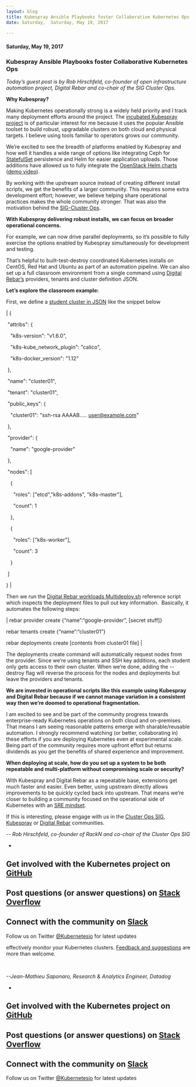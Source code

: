 ```yaml
---
layout: blog
title: Kubespray Ansible Playbooks foster Collaborative Kubernetes Ops
date: Saturday,  Saturday, May 19, 2017 
 
---
```

#### Saturday, May 19, 2017 
### Kubespray Ansible Playbooks foster Collaborative Kubernetes Ops 
_Today’s guest post is by Rob Hirschfeld, co-founder of open infrastructure automation project, Digital Rebar and co-chair of the SIG Cluster Ops. &nbsp;_  
  
**Why Kubespray?**  
  
Making Kubernetes operationally strong is a widely held priority and I track many deployment efforts around the project. The [incubated Kubespray project](https://github.com/kubernetes-incubator/kubespray) is of particular interest for me because it uses the popular Ansible toolset to build robust, upgradable clusters on both cloud and physical targets. I believe using tools familiar to operators grows our community.  
  
We’re excited to see the breadth of platforms enabled by Kubespray and how well it handles a wide range of options like integrating Ceph for [StatefulSet](https://kubernetes.io/docs/concepts/workloads/controllers/statefulset/) persistence and Helm for easier application uploads. Those additions have allowed us to fully integrate the [OpenStack Helm charts](https://github.com/att-comdev/openstack-helm) ([demo video](https://www.youtube.com/watch?v=wZ0vMrdx4a4&list=PLXPBeIrpXjfjabMbwYyDULOX3kZmlxEXK&index=2)).  
  
By working with the upstream source instead of creating different install scripts, we get the benefits of a larger community. This requires some extra development effort; however, we believe helping share operational practices makes the whole community stronger. That was also the motivation behind the [SIG-Cluster Ops](https://github.com/kubernetes/community/tree/master/sig-cluster-ops).  
  
**With Kubespray delivering robust installs, we can focus on broader operational concerns.**  
  
For example, we can now drive parallel deployments, so it’s possible to fully exercise the options enabled by Kubespray simultaneously for development and testing. &nbsp;  
  
That’s helpful to built-test-destroy coordinated Kubernetes installs on CentOS, Red Hat and Ubuntu as part of an automation pipeline. We can also set up a full classroom environment from a single command using [Digital Rebar’s](https://github.com/digitalrebar/digitalrebar) providers, tenants and cluster definition JSON.  
  
**Let’s explore the classroom example:**  
  
First, we define a [student cluster in JSON](https://github.com/digitalrebar/digitalrebar/blob/master/deploy/workloads/cluster/deploy-001.json) like the snippet below  
  

| 
{

 &nbsp;"attribs": {

 &nbsp;&nbsp;&nbsp;"k8s-version": "v1.6.0",

 &nbsp;&nbsp;&nbsp;"k8s-kube\_network\_plugin": "calico",

 &nbsp;&nbsp;&nbsp;"k8s-docker\_version": "1.12"

 &nbsp;},

 &nbsp;"name": "cluster01",

 &nbsp;"tenant": "cluster01",

 &nbsp;"public\_keys": { 

 &nbsp;&nbsp;&nbsp;"cluster01": "ssh-rsa AAAAB..... user@example.com"

 &nbsp;},

 &nbsp;"provider": { 

 &nbsp;&nbsp;&nbsp;"name": "google-provider"

 &nbsp;},

 &nbsp;"nodes": [

 &nbsp;&nbsp;&nbsp;{

 &nbsp;&nbsp;&nbsp;&nbsp;&nbsp;"roles": ["etcd","k8s-addons", "k8s-master"],

 &nbsp;&nbsp;&nbsp;&nbsp;&nbsp;"count": 1

 &nbsp;&nbsp;&nbsp;},

 &nbsp;&nbsp;&nbsp;{

 &nbsp;&nbsp;&nbsp;&nbsp;&nbsp;"roles": ["k8s-worker"],

 &nbsp;&nbsp;&nbsp;&nbsp;&nbsp;"count": 3

 &nbsp;&nbsp;&nbsp;}

 &nbsp;]

}
 |

  

Then we run the [Digital Rebar workloads Multideploy.sh](https://github.com/digitalrebar/digitalrebar/blob/master/deploy/workloads/multideploy.sh) reference script which inspects the deployment files to pull out key information. &nbsp;Basically, it automates the following steps:  
  

  

| 
rebar provider create {“name”:“google-provider”, [secret stuff]}

rebar tenants create {“name”:“cluster01”}

rebar deployments create [contents from cluster01 file]
 |

  

The deployments create command will automatically request nodes from the provider. Since we’re using tenants and SSH key additions, each student only gets access to their own cluster. When we’re done, adding the --destroy flag will reverse the process for the nodes and deployments but leave the providers and tenants.  
  
**We are invested in operational scripts like this example using Kubespray and Digital Rebar because if we cannot manage variation in a consistent way then we’re doomed to operational fragmentation. &nbsp;**  
  
I am excited to see and be part of the community progress towards enterprise-ready Kubernetes operations on both cloud and on-premises. That means I am seeing reasonable patterns emerge with sharable/reusable automation. I strongly recommend watching (or better, collaborating in) these efforts if you are deploying Kubernetes even at experimental scale. Being part of the community requires more upfront effort but returns dividends as you get the benefits of shared experience and improvement.  
  
**When deploying at scale, how do you set up a system to be both repeatable and multi-platform without compromising scale or security?**  
  
With Kubespray and Digital Rebar as a repeatable base, extensions get much faster and easier. Even better, using upstream directly allows improvements to be quickly cycled back into upstream. That means we’re closer to building a community focused on the operational side of Kubernetes with an [SRE mindset](https://rackn.com/sre).  
  
If this is interesting, please engage with us in the [Cluster Ops SIG](https://github.com/kubernetes/community/tree/master/sig-cluster-ops), [Kubespray](https://github.com/kubernetes-incubator/kubespray)&nbsp;or [Digital Rebar](http://rebar.digital/) communities.&nbsp;  
  
  
_-- Rob Hirschfeld, co-founder of RackN and co-chair of the Cluster Ops SIG_

  

  

- 
Get involved with the Kubernetes project on [GitHub](https://github.com/kubernetes/kubernetes) 
- 
Post questions (or answer questions) on [Stack Overflow](http://stackoverflow.com/questions/tagged/kubernetes) 
- 
Connect with the community on [Slack](http://slack.k8s.io/)
- 
Follow us on Twitter [@Kubernetesio](https://twitter.com/kubernetesio) for latest updates

  

 effectively monitor your Kubernetes clusters. [Feedback and suggestions](https://github.com/DataDog/the-monitor) are more than welcome.

&nbsp;

  

_--Jean-Mathieu Saponaro, Research & Analytics Engineer, Datadog_

  

- 
Get involved with the Kubernetes project on [GitHub](https://github.com/kubernetes/kubernetes)&nbsp;
- 
Post questions (or answer questions) on [Stack Overflow](http://stackoverflow.com/questions/tagged/kubernetes)&nbsp;
- 
Connect with the community on [Slack](http://slack.k8s.io/)
- 
Follow us on Twitter [@Kubernetesio](https://twitter.com/kubernetesio) for latest updates

  

